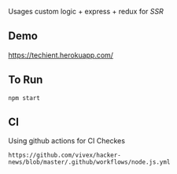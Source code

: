 Usages custom logic + express + redux for *SSR*

## Demo
https://techient.herokuapp.com/

## To Run
```$xslt
npm start
```

## CI 
Using github actions for CI Checkes
```$xslt
https://github.com/vivex/hacker-news/blob/master/.github/workflows/node.js.yml
```